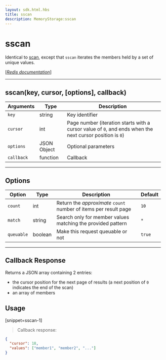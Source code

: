 ```yaml
---
layout: sdk.html.hbs
title: sscan
description: MemoryStorage:sscan
---
```


# sscan

Identical to [scan](/sdk-reference/android/3/memory-storage/scan), except that `sscan` iterates the members held by a set of unique values.

[[_Redis documentation_]](https://redis.io/commands/sscan)

---

## sscan(key, cursor, [options], callback)

| Arguments  | Type        | Description                                                                                              |
| ---------- | ----------- | -------------------------------------------------------------------------------------------------------- |
| `key`      | string      | Key identifier                                                                                           |
| `cursor`   | int         | Page number (iteration starts with a cursor value of `0`, and ends when the next cursor position is `0`) |
| `options`  | JSON Object | Optional parameters                                                                                      |
| `callback` | function    | Callback                                                                                                 |

---

## Options

| Option     | Type    | Description                                                      | Default |
| ---------- | ------- | ---------------------------------------------------------------- | ------- |
| `count`    | int     | Return the _approximate_ `count` number of items per result page | `10`    |
| `match`    | string  | Search only for member values matching the provided pattern      | `*`     |
| `queuable` | boolean | Make this request queuable or not                                | `true`  |

---

## Callback Response

Returns a JSON array containing 2 entries:

- the cursor position for the next page of results (a next position of `0` indicates the end of the scan)
- an array of members

## Usage

[snippet=sscan-1]

> Callback response:

```json
{
  "cursor": 18,
  "values": ["member1", "member2", "..."]
}
```

